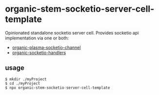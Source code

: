 # organic-stem-socketio-server-cell-template

Opinionated standalone socketio server cell. Provides socketio api implementation via one or both:

* [organic-plasma-socketio-channel](https://github.com/node-organic/organic-plasma-socketio-channel/)
* [organic-socketio-handlers](https://github.com/node-organic/organic-socketio-handlers)

## usage

```
$ mkdir ./myProject
$ cd ./myProject
$ npx organic-stem-socketio-server-cell-template
```
